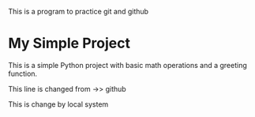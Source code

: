 This is a program to practice git and github

# My Simple Project

This is a simple Python project with basic math operations and a greeting function.

This line is changed from ->> github 



This is change by local system 
